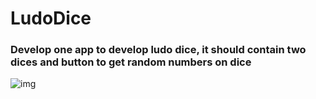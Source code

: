 # LudoDice

### Develop one app to develop ludo dice, it should contain two dices and button to get random numbers on dice

![img](https://i.imgur.com/vB53nST.png)
